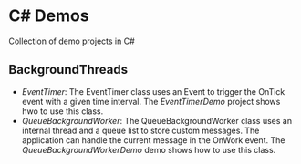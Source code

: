 # C# Demos
Collection of demo projects in C#

## BackgroundThreads
* _EventTimer_: The EventTimer class uses an Event to trigger the OnTick event with a given time interval. The _EventTimerDemo_ project shows hwo to use this class.
* _QueueBackgroundWorker_: The QueueBackgroundWorker class uses an internal thread and a queue list to store custom messages. The application can handle the current message in the OnWork event. The _QueueBackgroundWorkerDemo_ demo shows how to use this class.

  
